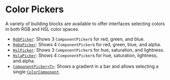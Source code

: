 # Color Pickers

A variety of building blocks are available to offer interfaces selecting colors
in both RGB and HSL color spaces.

- [`RgbPicker`][rgb]: Shows 3 `ComponentPicker`s for red, green, and blue.
- [`RgbaPicker`][rgba]: Shows 4 `ComponentPicker`s for red, green, blue, and alpha.
- [`HslPicker`][hsl]: Shows 3 `ComponentPicker`s for hue, saturation, and lightness.
- [`HslaPicker`][hsla]: Shows 4 `ComponentPicker`s for hue, saturation, lightness, and alpha.
- [`ComponentPicker<T>`][component]: Shows a gradient in a bar and allows
      selecting a single [`ColorComponent`][colorcomponent].

[rgb]: <{{ docs }}/widgets/color/struct.RgbPicker.html>
[rgba]: <{{ docs }}/widgets/color/struct.RgbaPicker.html>
[hsl]: <{{ docs }}/widgets/color/struct.HslPicker.html>
[hsla]: <{{ docs }}/widgets/color/struct.HslaPicker.html>
[component]: <{{ docs }}/widgets/color/struct.ComponentPicker.html>
[colorcomponent]: <{{ docs }}/widgets/color/trait.ColorComponent.html>
